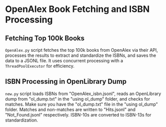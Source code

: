 # OpenAlex Book Fetching and ISBN Processing

## Fetching Top 100k Books

`OpenAlex.py` script fetches the top 100k books from OpenAlex via their API, processes the results to extract and standardize the ISBNs, and saves the data to a JSONL file. It uses concurrent processing with a `ThreadPoolExecutor` for efficiency.

## ISBN Processing in OpenLibrary Dump

`new.py` script loads ISBNs from "OpenAlex_isbn.jsonl", reads an OpenLibrary dump from "ol_dump.txt" in the "using ol_dump" folder, and checks for matches. Make sure you have the "ol_dump.txt" file in the "using ol_dump" folder. Matches and non-matches are written to "Hits.jsonl" and "Not_Found.jsonl" respectively. ISBN-10s are converted to ISBN-13s for standardization.